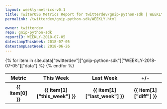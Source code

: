 ```yaml
---
layout: weekly-metrics-v0.1
title: TwiterOSS Metrics Report for twitterdev/gnip-python-sdk | WEEKLY-2018-07-05 | 2018-07-05
permalink: /twitterdev/gnip-python-sdk/WEEKLY.html

owner: twitterdev
repo: gnip-python-sdk
reportID: WEEKLY-2018-07-05
datestampThisWeek: 2018-07-05
datestampLastWeek: 2018-06-26
---
```


<table style="width: 100%">
    <tr>
        <th>Metric</th>
        <th>This Week</th>
        <th>Last Week</th>
        <th>+/-</th>
    </tr>
    {% for item in site.data["twitterdev"]["gnip-python-sdk"]["WEEKLY-2018-07-05"]["data"] %}
    <tr>
        <th>{{ item[0] }}</th>
        <th>{{ item[1]["this_week"] }}</th>
        <th>{{ item[1]["last_week"] }}</th>
        <th>{{ item[1]["diff"] }}</th>
    </tr>
    {% endfor %}
</table>

